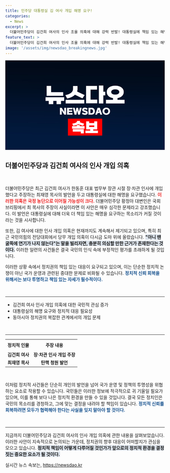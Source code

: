 ```yaml
---
title: 민주당 대통령실 김 여사 개입 해명 요구!
categories:
  - News
excerpt: >
  더불어민주당이 김건희 여사의 인사 조율 의혹에 대해 강력 반발! 대통령실에 책임 있는 해명을 요구하며 국정농단 가능성을 제기했습니다. 진실은 무엇일까요? 클릭해 확인하세요!
feature_text: >
  더불어민주당이 김건희 여사의 인사 조율 의혹에 대해 강력 반발! 대통령실에 책임 있는 해명을 요구하며 국정농단 가능성을 제기했습니다. 진실은 무엇일까요? 클릭해 확인하세요!
image: '/assets/img/newsdao_breakingnews.jpg'
---
```


<p><img src="/assets/img/newsdao_breakingnews.jpg" alt="firstkoreanews 속보" /></p>

<h2 data-ke-size="size26">더불어민주당과 김건희 여사의 인사 개입 의혹</h2>

<p data-ke-size="size16">&nbsp;</p>

<p>더불어민주당은 최근 김건희 여사가 한동훈 대표 법무부 장관 시절 장·차관 인사에 개입했다고 주장하는 최재영 목사의 발언을 두고 대통령실에 대한 해명을 요구했습니다. <b><span style="color: #ee2323;">이러한 의혹은 국정 농단으로 이어질 가능성이 크다.</span></b> 더불어민주당 황정아 대변인은 국회 브리핑에서 최 목사의 주장이 사실이라면 이 사안은 매우 심각한 문제라고 강조했습니다. 이 발언은 대통령실에 대해 더욱 더 책임 있는 해명을 요구하는 목소리가 커질 것이라는 것을 시사합니다.</p>

<p>또한, 김 여사에 대한 인사 개입 의혹은 현재까지도 계속해서 제기되고 있으며, 특히 최근 국민의힘의 전당대회에서 당무 개입 의혹이 다시금 도마 위에 올랐습니다. <b><span style="background-color: #21538527;">"아니 땐 굴뚝에 연기가 나지 않는다"는 말을 빌리자면, 충분히 의심할 만한 근거가 존재한다는 것이다.</span></b> 이러한 일련의 사건들은 결국 국민의 인식 속에 부정적인 평가를 초래하게 될 것입니다.</p>

<p>이러한 상황 속에서 정치권의 책임 있는 대응이 요구되고 있으며, 이는 단순한 정치적 논쟁이 아닌 국가 운영과 관련된 중대한 문제로 비화될 수 있습니다. <b><span style="color: #1a5490;">정치적 신뢰 회복을 위해서는 보다 투명하고 책임 있는 자세가 필수적이다.</span></b></p>

<p data-ke-size="size16">&nbsp;</p>

<hr>

<ul>
    <li>김건희 여사 인사 개입 의혹에 대한 국민적 관심 증가</li>
    <li>대통령실의 해명 요구와 정치적 대응 필요성</li>
    <li>동아시아 정치권의 복잡한 관계에서의 개입 문제</li>
</ul>

<p data-ke-size="size16">&nbsp;</p>

<hr>

<table style="width: 100%;">
    <tr>
        <td style="text-align: center; height: 30px;"><b>정치적 인물</b></td>
        <td style="text-align: center; height: 30px;"><b>주장 내용</b></td>
    </tr>
    <tr>
        <td style="text-align: center; height: 17px;"><b>김건희 여사</b></td>
        <td style="text-align: center; height: 17px;"><b>장·차관 인사 개입 주장</b></td>
    </tr>
    <tr>
        <td style="text-align: center; height: 17px;"><b>최재영 목사</b></td>
        <td style="text-align: center; height: 17px;"><b>탄핵 청원 발언</b></td>
    </tr>
</table>

<p data-ke-size="size16">&nbsp;</p>

<p>이처럼 정치적 사건들은 단순히 개인의 발언을 넘어 국가 운영 및 정책의 투명성을 위협하는 요소로 작용할 수 있습니다. 국민들은 이러한 정보에 적극적으로 귀 기울일 필요가 있으며, 이를 통해 보다 나은 정치적 환경을 만들 수 있을 것입니다. 결국 모든 정치인은 국민의 목소리를 경청하고, 그에 맞는 결정을 내려야 할 책임이 있습니다. <b><span style="color: #1a5490;">정치적 신뢰를 회복하려면 모두가 협력해야 한다는 사실을 잊지 말아야 할 것이다.</span></b></p>

<p data-ke-size="size16">&nbsp;</p>

<hr>

<p>지금까지 더불어민주당과 김건희 여사의 인사 개입 의혹에 관한 내용을 살펴보았습니다. 이러한 사안이 지속적으로 논의되는 가운데, 정치권의 향후 대응이 어떠할지가 관심을 모으고 있습니다. <b><span style="background-color: #21538527;">정치적 책임이 어떻게 다루어질 것인가가 앞으로의 정치적 환경을 결정짓는 중요한 요소가 될 것이다.</span></b></p>
실시간 뉴스 속보는, <a href="https://newsdao.kr" rel="dofollow">https://newsdao.kr</a>


